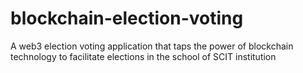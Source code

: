 # blockchain-election-voting
A web3  election voting application that taps the power of blockchain technology to facilitate elections  in the school of SCIT institution
